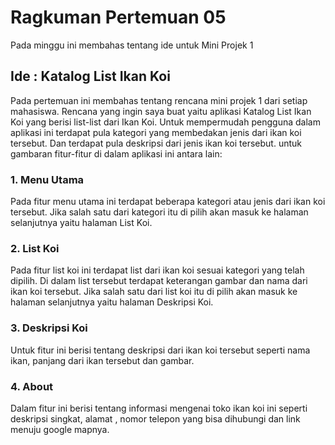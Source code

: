 # Ragkuman Pertemuan 05
Pada minggu ini membahas tentang ide untuk Mini Projek 1
## Ide : Katalog List Ikan Koi 
Pada pertemuan ini membahas tentang rencana mini projek 1 dari setiap mahasiswa. Rencana yang ingin saya buat yaitu aplikasi Katalog List Ikan Koi  yang berisi list-list dari Ikan Koi. 
Untuk mempermudah pengguna dalam aplikasi ini terdapat pula kategori yang membedakan jenis dari ikan koi tersebut. 
Dan terdapat pula deskripsi dari jenis ikan koi tersebut.
untuk gambaran fitur-fitur di dalam aplikasi ini antara lain:
### 1.  Menu Utama
Pada fitur menu utama ini terdapat beberapa kategori atau jenis dari ikan koi tersebut. 
Jika salah satu dari kategori itu di pilih akan masuk ke halaman selanjutnya yaitu halaman List Koi.
### 2. List Koi
Pada fitur list koi ini terdapat list dari ikan koi sesuai kategori yang telah dipilih. 
Di dalam list tersebut terdapat keterangan gambar dan nama dari ikan koi tersebut. Jika salah satu dari list koi itu di pilih akan masuk ke halaman selanjutnya yaitu halaman Deskripsi Koi.
### 3. Deskripsi Koi
Untuk fitur ini berisi tentang  deskripsi dari ikan koi tersebut seperti nama ikan, panjang dari ikan tersebut dan gambar.
### 4. About
Dalam fitur ini berisi tentang informasi mengenai toko ikan koi ini seperti deskripsi singkat, alamat , 
nomor telepon yang bisa dihubungi dan link menuju google mapnya.
